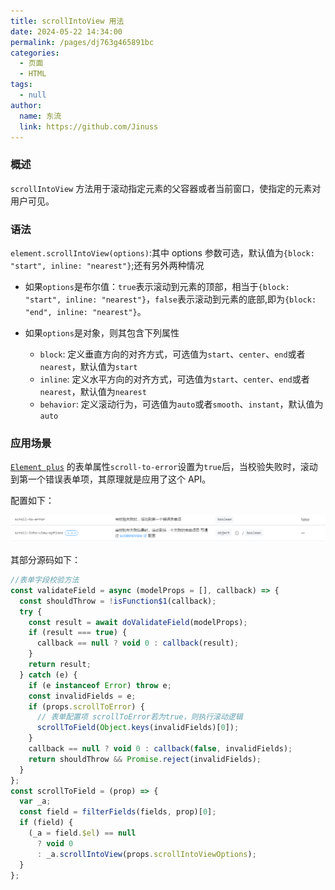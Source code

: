 ```yaml
---
title: scrollIntoView 用法
date: 2024-05-22 14:34:00
permalink: /pages/dj763g465891bc
categories:
  - 页面
  - HTML
tags:
  - null
author:
  name: 东流
  link: https://github.com/Jinuss
---
```


### 概述

`scrollIntoView` 方法用于滚动指定元素的父容器或者当前窗口，使指定的元素对用户可见。

### 语法

`element.scrollIntoView(options)`:其中 options 参数可选，默认值为`{block: "start", inline: "nearest"}`;还有另外两种情况

- 如果`options`是布尔值：`true`表示滚动到元素的顶部，相当于`{block: "start", inline: "nearest"}`，`false`表示滚动到元素的底部,即为`{block: "end", inline: "nearest"}`。

- 如果`options`是对象，则其包含下列属性
  - `block`: 定义垂直方向的对齐方式，可选值为`start`、`center`、`end`或者`nearest`，默认值为`start`
  - `inline`: 定义水平方向的对齐方式，可选值为`start`、`center`、`end`或者`nearest`，默认值为`nearest`
  - `behavior`: 定义滚动行为，可选值为`auto`或者`smooth`、`instant`，默认值为`auto`

### 应用场景

[`Element plus`](!http://element-plus.org/zh-CN/component/form.html#formitem-attributes) 的表单属性`scroll-to-error`设置为`true`后，当校验失败时，滚动到第一个错误表单项，其原理就是应用了这个 API。

配置如下：

<img src="../../Demo/image/屏幕截图 2024-08-22 132159.png" />

其部分源码如下：

```js
//表单字段校验方法
const validateField = async (modelProps = [], callback) => {
  const shouldThrow = !isFunction$1(callback);
  try {
    const result = await doValidateField(modelProps);
    if (result === true) {
      callback == null ? void 0 : callback(result);
    }
    return result;
  } catch (e) {
    if (e instanceof Error) throw e;
    const invalidFields = e;
    if (props.scrollToError) {
      // 表单配置项 scrollToError若为true，则执行滚动逻辑
      scrollToField(Object.keys(invalidFields)[0]);
    }
    callback == null ? void 0 : callback(false, invalidFields);
    return shouldThrow && Promise.reject(invalidFields);
  }
};
const scrollToField = (prop) => {
  var _a;
  const field = filterFields(fields, prop)[0];
  if (field) {
    (_a = field.$el) == null
      ? void 0
      : _a.scrollIntoView(props.scrollIntoViewOptions);
  }
};
```
